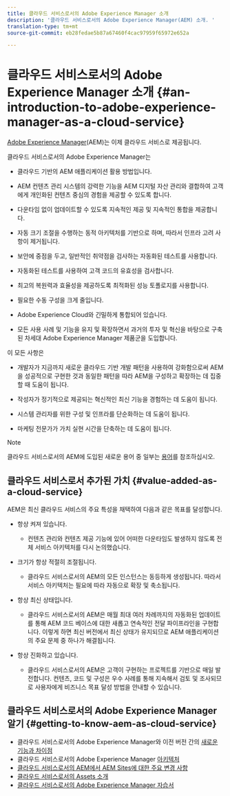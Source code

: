 ```yaml
---
title: 클라우드 서비스로서의 Adobe Experience Manager 소개
description: '클라우드 서비스로서의 Adobe Experience Manager(AEM) 소개. '
translation-type: tm+mt
source-git-commit: eb28fedae5b87a67460f4cac97959f65972e652a

---
```



# 클라우드 서비스로서의 Adobe Experience Manager 소개 {#an-introduction-to-adobe-experience-manager-as-a-cloud-service}

[Adobe Experience Manager](https://www.adobe.com/kr/marketing/experience-manager.html)(AEM)는 이제 클라우드 서비스로 제공됩니다.

클라우드 서비스로서의 Adobe Experience Manager는

* 클라우드 기반의 AEM 애플리케이션 활용 방법입니다.

* AEM 컨텐츠 관리 시스템의 강력한 기능을 AEM 디지털 자산 관리와 결합하여 고객에게 개인화된 컨텐츠 중심의 경험을 제공할 수 있도록 합니다.

* 다운타임 없이 업데이트할 수 있도록 지속적인 제공 및 지속적인 통합을 제공합니다.

* 자동 크기 조절을 수행하는 동적 아키텍처를 기반으로 하며, 따라서 인프라 고려 사항이 제거됩니다.

* 보안에 중점을 두고, 일반적인 취약점을 검사하는 자동화된 테스트를 사용합니다.

* 자동화된 테스트를 사용하여 고객 코드의 유효성을 검사합니다.

* 최고의 복원력과 효율성을 제공하도록 최적화된 성능 토폴로지를 사용합니다.

* 필요한 수동 구성을 크게 줄입니다.

* Adobe Experience Cloud와 긴밀하게 통합되어 있습니다.

* 모든 사용 사례 및 기능을 유지 및 확장하면서 과거의 투자 및 혁신을 바탕으로 구축된 차세대 Adobe Experience Manager 제품군을 도입합니다.

이 모든 사항은

* 개발자가 지금까지 새로운 클라우드 기반 개발 패턴을 사용하여 강화함으로써 AEM을 성공적으로 구현한 것과 동일한 패턴을 따라 AEM을 구성하고 확장하는 데 집중할 때 도움이 됩니다.

* 작성자가 정기적으로 제공되는 혁신적인 최신 기능을 경험하는 데 도움이 됩니다.

* 시스템 관리자를 위한 구성 및 인프라를 단순화하는 데 도움이 됩니다.

* 마케팅 전문가가 가치 실현 시간을 단축하는 데 도움이 됩니다.

>[!NOTE]
>
>클라우드 서비스로서의 AEM에 도입된 새로운 용어 중 일부는 [용어](terminology.md)를 참조하십시오.

## 클라우드 서비스로서 추가된 가치 {#value-added-as-a-cloud-service}

AEM은 최신 클라우드 서비스의 주요 특성을 채택하여 다음과 같은 목표를 달성합니다.

* 항상 켜져 있습니다.

   * 컨텐츠 관리와 컨텐츠 제공 기능에 있어 어떠한 다운타임도 발생하지 않도록 전체 서비스 아키텍처를 다시 논의했습니다.

* 크기가 항상 적절히 조절됩니다.

   * 클라우드 서비스로서의 AEM의 모든 인스턴스는 동등하게 생성됩니다. 따라서 서비스 아키텍처는 필요에 따라 자동으로 확장 및 축소됩니다.

* 항상 최신 상태입니다.

   * 클라우드 서비스로서의 AEM은 매월 최대 여러 차례까지의 자동화된 업데이트를 통해 AEM 코드 베이스에 대한 새롭고 연속적인 전달 파이프라인을 구현합니다. 이렇게 하면 최신 버전에서 최신 상태가 유지되므로 AEM 애플리케이션의 주요 문제 중 하나가 해결됩니다.

* 항상 진화하고 있습니다.

   * 클라우드 서비스로서의 AEM은 고객이 구현하는 프로젝트를 기반으로 매일 발전합니다. 컨텐츠, 코드 및 구성은 우수 사례를 통해 지속해서 검토 및 조사되므로 사용자에게 비즈니스 목표 달성 방법을 안내할 수 있습니다.

## 클라우드 서비스로서의 Adobe Experience Manager 알기 {#getting-to-know-aem-as-cloud-service}

* 클라우드 서비스로서의 Adobe Experience Manager와 이전 버전 간의 [새로운 기능과 차이점](/help/overview/what-is-new-and-different.md)
* 클라우드 서비스로서의 Adobe Experience Manager [아키텍처](/help/core-concepts/architecture.md)
* [클라우드 서비스로서의 AEM에서 AEM Sites에 대한 주요 변경 사항](/help/sites-cloud/sites-cloud-changes.md)
* [클라우드 서비스로서의 Assets 소개](/help/assets/overview.md)
* [클라우드 서비스로서의 Adobe Experience Manager 자습서](https://docs.adobe.com/content/help/en/experience-manager-learn/cloud-service/overview.html)